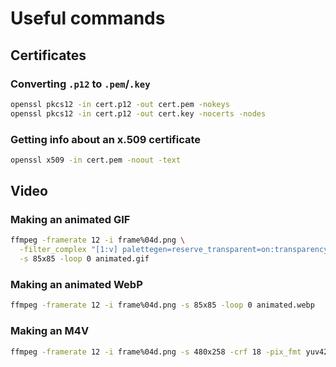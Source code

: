 # Useful commands

## Certificates

### Converting `.p12` to `.pem`/`.key`

```bash
openssl pkcs12 -in cert.p12 -out cert.pem -nokeys
openssl pkcs12 -in cert.p12 -out cert.key -nocerts -nodes
```

### Getting info about an x.509 certificate

```bash
openssl x509 -in cert.pem -noout -text
```


## Video

### Making an animated GIF

```bash
ffmpeg -framerate 12 -i frame%04d.png \
  -filter_complex "[1:v] palettegen=reserve_transparent=on:transparency_color=36393F [p]; [0:v][p] paletteuse" \
  -s 85x85 -loop 0 animated.gif
```

### Making an animated WebP

```bash
ffmpeg -framerate 12 -i frame%04d.png -s 85x85 -loop 0 animated.webp
```

### Making an M4V

```bash
ffmpeg -framerate 12 -i frame%04d.png -s 480x258 -crf 18 -pix_fmt yuv420p animated.m4v
```
